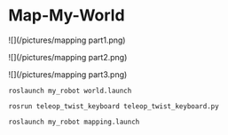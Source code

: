 # Map-My-World
![](/pictures/mapping part1.png)

![](/pictures/mapping part2.png)

![](/pictures/mapping part3.png)

```
roslaunch my_robot world.launch
```

```
rosrun teleop_twist_keyboard teleop_twist_keyboard.py
```

```
roslaunch my_robot mapping.launch
```
